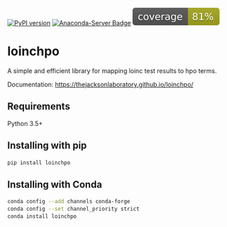[![PyPI version](https://badge.fury.io/py/loinchpo.svg)](https://badge.fury.io/py/loinchpo?&kill_cache=1) 
[![Anaconda-Server Badge](https://anaconda.org/conda-forge/loinchpo/badges/version.svg?&kill_cache=1)](https://anaconda.org/conda-forge/loinchpo)
![coverage](loinchpo/tests/coverage.svg)

# loinchpo
A simple and efficient library for mapping loinc test results to hpo terms.

Documentation: https://thejacksonlaboratory.github.io/loinchpo/
## Requirements
Python 3.5+

## Installing with pip

```bash
pip install loinchpo
```

## Installing with Conda

```bash
conda config --add channels conda-forge
conda config --set channel_priority strict
conda install loinchpo
```
